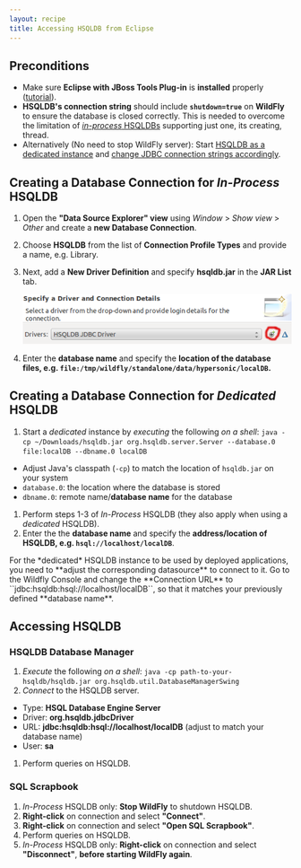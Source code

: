 ```yaml
---
layout: recipe
title: Accessing HSQLDB from Eclipse
---
```


## Preconditions
  * Make sure **Eclipse with JBoss Tools Plug-in** is **installed** properly ([tutorial](010_tutorial_jboss_setup)).
  * **HSQLDB's connection string** should include **``shutdown=true``** on **WildFly** to ensure the database is closed correctly. This is needed to overcome the limitation of [*in-process* HSQLDBs](http://www.hsqldb.org/doc/guide/running-chapt.html#rgc_inprocess) supporting just one, its creating, thread.
  * Alternatively (No need to stop WildFly server): Start [HSQLDB as a dedicated instance](http://www.hsqldb.org/doc/guide/running-chapt.html#rgc_hsql_server) and [change JDBC connection strings accordingly](http://www.hsqldb.org/doc/guide/running-chapt.html#rgc_connecting_db).

## Creating a Database Connection for *In-Process* HSQLDB
  1. Open the **"Data Source Explorer" view** using *Window* > *Show view* > *Other* and create a **new Database Connection**.
  1. Choose **HSQLDB** from the list of **Connection Profile Types** and provide a name, e.g. Library.
  1. Next, add a **New Driver Definition** and specify **hsqldb.jar** in the **JAR List** tab.

     ![Add new driver definition](images/eclipse-specify-jdbc-driver.png)

  1. Enter the **database name** and specify the **location of the database files, e.g. ``file:/tmp/wildfly/standalone/data/hypersonic/localDB``.**

## Creating a Database Connection for *Dedicated* HSQLDB
  1. Start a *dedicated* instance by *executing* the following *on a shell*: ``java -cp ~/Downloads/hsqldb.jar org.hsqldb.server.Server --database.0 file:localDB --dbname.0 localDB``
   * Adjust Java's classpath (``-cp``) to match the location of ``hsqldb.jar`` on your system
   * ``database.0``: the location where the database is stored
   * ``dbname.0``: remote name/**database name** for the database
  1. Perform steps 1-3 of *In-Process* HSQLDB (they also apply when using a *dedicated* HSQLDB).
  1. Enter the the **database name** and specify the **address/location of HSQLDB, e.g. ``hsql://localhost/localDB``**.

<div class="footnote" markdown="1">
For the *dedicated* HSQLDB instance to be used by deployed applications, you need to **adjust the corresponding datasource** to connect to it. Go to the Wildfly Console and change the **Connection URL** to ``jdbc:hsqldb:hsql://localhost/localDB``, so that it matches your previously defined **database name**.
</div>

## Accessing HSQLDB

### HSQLDB Database Manager
  1. *Execute* the following *on a shell*: ``java -cp path-to-your-hsqldb/hsqldb.jar org.hsqldb.util.DatabaseManagerSwing``
  1. *Connect* to the HSQLDB server.
   * Type: **HSQL Database Engine Server**
   * Driver: **org.hsqldb.jdbcDriver**
   * URL: **jdbc:hsqldb:hsql://localhost/localDB** (adjust to match your database name)
   * User: **sa**
  1. Perform queries on HSQLDB.

### SQL Scrapbook
  1. *In-Process* HSQLDB only: **Stop WildFly** to shutdown HSQLDB.
  1. **Right-click** on connection and select **"Connect"**.
  1. **Right-click** on connection and select **"Open SQL Scrapbook"**.
  1. Perform queries on HSQLDB.
  1. *In-Process* HSQLDB only: **Right-click** on connection and select **"Disconnect"**, **before starting WildFly again**.
